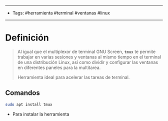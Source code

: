 --------------------
- Tags: #herramienta #terminal #ventanas #linux 
-----------------------------
# Definición

> Al igual que el multiplexor de terminal GNU Screen, **`tmux`** te permite trabajar en varias sesiones y ventanas al mismo tiempo en el terminal de una distribución Linux, así como dividir y configurar las ventanas en diferentes paneles para la multitarea.
> 
> Herramienta ideal para acelerar las tareas de terminal.

## Comandos

```bash
sudo apt install tmux
```
- Para instalar la herramienta
